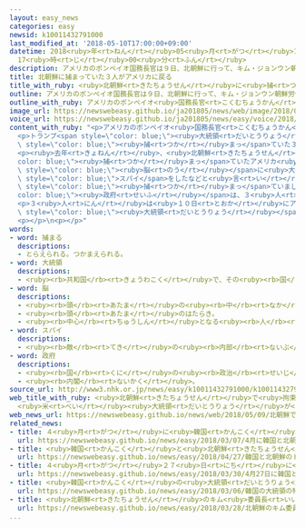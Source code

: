 ```yaml
---
layout: easy_news
categories: easy
newsid: k10011432791000
last_modified_at: '2018-05-10T17:00:00+09:00'
datetime: 2018<ruby>年<rt>ねん</rt></ruby>05<ruby>月<rt>がつ</rt></ruby>10<ruby>日<rt>にち</rt></ruby>
  17<ruby>時<rt>じ</rt></ruby>00<ruby>分<rt>ふん</rt></ruby>
description: アメリカのポンペイオ国務長官は９日、北朝鮮に行って、キム・ジョンウン朝鮮労働党委員長と会いました。
title: 北朝鮮に捕まっていた３人がアメリカに戻る
title_with_ruby: <ruby>北朝鮮<rt>きたちょうせん</rt></ruby>に<ruby>捕<rt>つか</rt></ruby>まっていた３<ruby>人<rt>にん</rt></ruby>がアメリカに<ruby>戻<rt>もど</rt></ruby>る
outline: アメリカのポンペイオ国務長官は９日、北朝鮮に行って、キム・ジョンウン朝鮮労働党委員長と会いました。
outline_with_ruby: アメリカのポンペイオ<ruby>国務長官<rt>こくむちょうかん</rt></ruby>は<ruby>９日<rt>ここのか</rt></ruby>、<ruby>北朝鮮<rt>きたちょうせん</rt></ruby>に<ruby>行<rt>い</rt></ruby>って、キム・ジョンウン<ruby>朝鮮<rt>ちょうせん</rt></ruby><ruby>労働党<rt>ろうどうとう</rt></ruby><ruby>委員長<rt>いいんちょう</rt></ruby>と<ruby>会<rt>あ</rt></ruby>いました。
image_url: https://newswebeasy.github.io/ja201805/news/web/image/2018/05/09/K10011432791_1805092147_1805092148_01_03.jpg
voice_url: https://newswebeasy.github.io/ja201805/news/easy/voice/2018/05/10/k10011432791000.mp4
content_with_ruby: "<p>アメリカのポンペイオ<ruby>国務長官<rt>こくむちょうかん</rt></ruby>は<ruby>９日<rt>ここのか</rt></ruby>、<ruby>北朝鮮<rt>きたちょうせん</rt></ruby>に<ruby>行<rt>い</rt></ruby>って、キム・ジョンウン<ruby>朝鮮<rt>ちょうせん</rt></ruby><ruby>労働党<rt>ろうどうとう</rt></ruby><ruby>委員長<rt>いいんちょう</rt></ruby>と<ruby>会<rt>あ</rt></ruby>いました。</p>\n\
  <p>トランプ<span style=\"color: blue;\"><ruby>大統領<rt>だいとうりょう</rt></ruby></span>は<ruby>９日<rt>ここのか</rt></ruby>の<ruby>夜<rt>よる</rt></ruby>、インターネットのツイッターに「ポンペイオ<ruby>国務長官<rt>こくむちょうかん</rt></ruby>と<ruby>一緒<rt>いっしょ</rt></ruby>に、<ruby>北朝鮮<rt>きたちょうせん</rt></ruby>に<span\
  \ style=\"color: blue;\"><ruby>捕<rt>つか</rt></ruby>まっ</span>ていた３<ruby>人<rt>にん</rt></ruby>のアメリカ<ruby>人<rt>じん</rt></ruby>が<ruby>戻<rt>もど</rt></ruby>ってくる」と<ruby>書<rt>か</rt></ruby>きました。</p>\n\
  <p><ruby>去年<rt>きょねん</rt></ruby>、<ruby>北朝鮮<rt>きたちょうせん</rt></ruby>に<span style=\"\
  color: blue;\"><ruby>捕<rt>つか</rt></ruby>まっ</span>ていたアメリカ<ruby>人<rt>じん</rt></ruby>の<ruby>大学生<rt>だいがくせい</rt></ruby>が、アメリカに<ruby>戻<rt>もど</rt></ruby>ってすぐに<ruby>亡<rt>な</rt></ruby>くなりました。<ruby>大学生<rt>だいがくせい</rt></ruby>は<span\
  \ style=\"color: blue;\"><ruby>脳<rt>のう</rt></ruby></span>に<ruby>大<rt>おお</rt></ruby>きなけがをしていました。ほかにも<span\
  \ style=\"color: blue;\">スパイ</span>をしたなどと<ruby>言<rt>い</rt></ruby>われた３<ruby>人<rt>にん</rt></ruby>のアメリカ<ruby>人<rt>じん</rt></ruby>が<ruby>北朝鮮<rt>きたちょうせん</rt></ruby>に<span\
  \ style=\"color: blue;\"><ruby>捕<rt>つか</rt></ruby>まっ</span>ていました。アメリカ<span style=\"\
  color: blue;\"><ruby>政府<rt>せいふ</rt></ruby></span>は、３<ruby>人<rt>にん</rt></ruby>を<ruby>返<rt>かえ</rt></ruby>すように<ruby>北朝鮮<rt>きたちょうせん</rt></ruby>に<ruby>強<rt>つよ</rt></ruby>く<ruby>言<rt>い</rt></ruby>っていました。</p>\n\
  <p>３<ruby>人<rt>にん</rt></ruby>は<ruby>１０日<rt>とおか</rt></ruby>にアメリカに<ruby>着<rt>つ</rt></ruby>いて、トランプ<span\
  \ style=\"color: blue;\"><ruby>大統領<rt>だいとうりょう</rt></ruby></span>が<ruby>迎<rt>むか</rt></ruby>えました。</p>\n\
  <p></p>\n<p></p>"
words:
- word: 捕まる
  descriptions:
  - とらえられる。つかまえられる。
- word: 大統領
  descriptions:
  - <ruby><rb>共和国</rb><rt>きょうわこく</rt></ruby>で、その<ruby><rb>国</rb><rt>くに</rt></ruby>を<ruby><rb>代表</rb><rt>だいひょう</rt></ruby>する<ruby><rb>人</rb><rt>ひと</rt></ruby>。
- word: 脳
  descriptions:
  - <ruby><rb>頭</rb><rt>あたま</rt></ruby>の<ruby><rb>中</rb><rt>なか</rt></ruby>にあって、<ruby><rb>考</rb><rt>かんが</rt></ruby>えたり<ruby><rb>体</rb><rt>からだ</rt></ruby>を<ruby><rb>動</rb><rt>うご</rt></ruby>かしたりするはたらきを<ruby><rb>受</rb><rt>う</rt></ruby>け<ruby><rb>持</rb><rt>も</rt></ruby>つところ。
  - <ruby><rb>頭</rb><rt>あたま</rt></ruby>のはたらき。
  - <ruby><rb>中心</rb><rt>ちゅうしん</rt></ruby>となる<ruby><rb>人</rb><rt>ひと</rt></ruby>。
- word: スパイ
  descriptions:
  - <ruby><rb>敵</rb><rt>てき</rt></ruby>の<ruby><rb>内部</rb><rt>ないぶ</rt></ruby>に<ruby><rb>入</rb><rt>はい</rt></ruby>って、<ruby><rb>秘密</rb><rt>ひみつ</rt></ruby>をさぐること。また、その<ruby><rb>人</rb><rt>ひと</rt></ruby>。
- word: 政府
  descriptions:
  - <ruby><rb>国</rb><rt>くに</rt></ruby>の<ruby><rb>政治</rb><rt>せいじ</rt></ruby>を<ruby><rb>行</rb><rt>おこな</rt></ruby>うところ。
  - <ruby><rb>内閣</rb><rt>ないかく</rt></ruby>。
source_url: http://www3.nhk.or.jp/news/easy/k10011432791000/k10011432791000.html
web_title_with_ruby: <ruby>北朝鮮<rt>きたちょうせん</rt></ruby>で<ruby>拘束<rt>こうそく</rt></ruby>の<ruby>アメリカ<rt>あめりか</rt></ruby><ruby>人<rt>じん</rt></ruby>３<ruby>人<rt>にん</rt></ruby><ruby>解放<rt>かいほう</rt></ruby>
  <ruby>米<rt>べい</rt></ruby><ruby>大統領<rt>だいとうりょう</rt></ruby>が<ruby>明<rt>あき</rt></ruby>らかに
web_news_url: https://newswebeasy.github.io/news/web/2018/05/09/北朝鮮で拘束のアメリカ人3人解放-米大統領が明らかに
related_news:
- title: ４<ruby>月<rt>がつ</rt></ruby>に<ruby>韓国<rt>かんこく</rt></ruby>と<ruby>北朝鮮<rt>きたちょうせん</rt></ruby>のトップが<ruby>会<rt>あ</rt></ruby>って<ruby>話<rt>はなし</rt></ruby>をすることが<ruby>決<rt>き</rt></ruby>まる
  url: https://newswebeasy.github.io/news/easy/2018/03/07/4月に韓国と北朝鮮のトップが会って話をすることが決まる
- title: <ruby>韓国<rt>かんこく</rt></ruby>と<ruby>北朝鮮<rt>きたちょうせん</rt></ruby>のトップが<ruby>笑顔<rt>えがお</rt></ruby>で<ruby>握手<rt>あくしゅ</rt></ruby>をする
  url: https://newswebeasy.github.io/news/easy/2018/04/27/韓国と北朝鮮のトップが笑顔で握手をする
- title: ４<ruby>月<rt>がつ</rt></ruby>２７<ruby>日<rt>にち</rt></ruby>に<ruby>韓国<rt>かんこく</rt></ruby>と<ruby>北朝鮮<rt>きたちょうせん</rt></ruby>のトップが<ruby>会<rt>あ</rt></ruby>うと<ruby>決<rt>き</rt></ruby>まる
  url: https://newswebeasy.github.io/news/easy/2018/03/30/4月27日に韓国と北朝鮮のトップが会うと決まる
- title: <ruby>韓国<rt>かんこく</rt></ruby>の<ruby>大統領<rt>だいとうりょう</rt></ruby>の<ruby>特使<rt>とくし</rt></ruby>が<ruby>北朝鮮<rt>きたちょうせん</rt></ruby>のキム<ruby>委員長<rt>いいんちょう</rt></ruby>と<ruby>会<rt>あ</rt></ruby>って<ruby>話<rt>はな</rt></ruby>す
  url: https://newswebeasy.github.io/news/easy/2018/03/06/韓国の大統領の特使が北朝鮮のキム委員長と会って話す
- title: <ruby>北朝鮮<rt>きたちょうせん</rt></ruby>のキム<ruby>委員長<rt>いいんちょう</rt></ruby>が<ruby>中国<rt>ちゅうごく</rt></ruby>に<ruby>行<rt>い</rt></ruby>って<ruby>習<rt>しゅう</rt></ruby><ruby>主席<rt>しゅせき</rt></ruby>と<ruby>会<rt>あ</rt></ruby>う
  url: https://newswebeasy.github.io/news/easy/2018/03/28/北朝鮮のキム委員長が中国に行って習主席と会う
...
```

